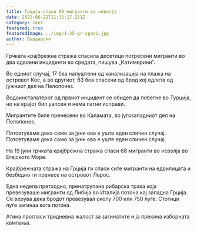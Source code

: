 ```yaml
---
title: Грција спаси 80 мигранти во неволја
date: 2023-06-22T11:35:17.221Z
category: свет
featured: true
featuredImage: ../img/1-35-gr-spasi.jpg
author: Вардарски
---
```

Грчката крајбрежна стража спасила десетици потресени мигранти во два одвоени инциденти во средата, пишува „Катимерини“.

Во едниот случај, 17 беа напуштени од канализација на плажа на островот Кос, а во другиот, 63 беа спасени од брод кој одлета од јужниот дел на Пелопонез.

Водоинсталатерот од првиот инцидент се обидел да побегне во Турција, но на крајот бил уапсен и нема патни исправи.

Мигрантите биле пренесени во Каламата, во југозападниот дел на Пелопонез.

Потсетуваме дека само за јуни ова е уште еден сличен случај.
Потсетуваме дека само за јуни ова е уште еден сличен случај.

На 19 јуни грчката крајбрежна стража спаси 68 мигранти во неволја во Егејското Море.

Крајбрежната стража на Грција ги спаси сите мигранти на едрилицата и безбедно ги пренесе на островот Лерос.

Една недела претходно, пренатрупана рибарска трака која превезуваше мигранти од Либија во Италија потона кај западна Грција. Се верува дека бродот превезувал околу 700 или 750 луѓе. Стотици луѓе загинаа кога потона.

Атина прогласи тридневна жалост за загинатите и ја прекина изборната кампања.